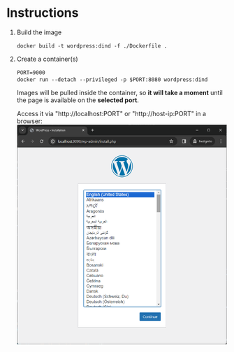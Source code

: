 # Instructions

1. Build the image
    ```
    docker build -t wordpress:dind -f ./Dockerfile .
    ```
2. Create a container(s)
    ```
    PORT=9000
    docker run --detach --privileged -p $PORT:8080 wordpress:dind
    ```
    Images will be pulled inside the container, so **it will take a moment** until the page is available on the **selected port**. </br>
    
    Access it via "http://localhost:PORT" or "http://host-ip:PORT" in a browser:    
    <img src="result.png" alt="alt text" width="500">

